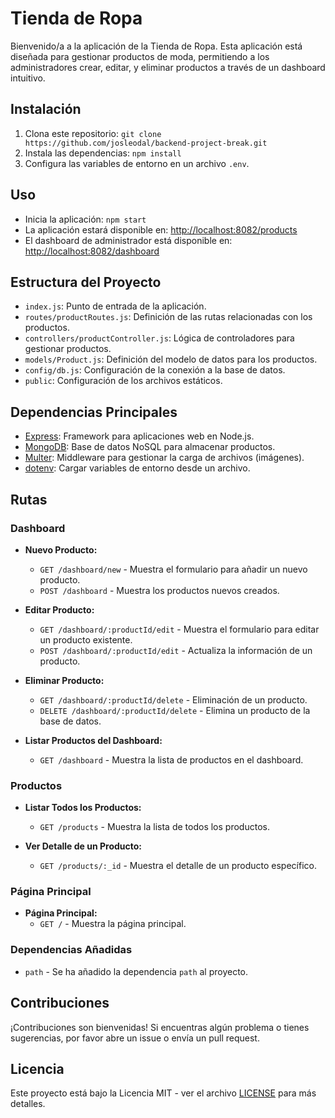 # Tienda de Ropa

Bienvenido/a a la aplicación de la Tienda de Ropa. Esta aplicación está diseñada para gestionar productos de moda, permitiendo a los administradores crear, editar, y eliminar productos a través de un dashboard intuitivo.

## Instalación

1. Clona este repositorio: `git clone https://github.com/josleodal/backend-project-break.git`
2. Instala las dependencias: `npm install`
3. Configura las variables de entorno en un archivo `.env`.

## Uso

- Inicia la aplicación: `npm start`
- La aplicación estará disponible en: [http://localhost:8082/products](http://localhost:8082/products)
- El dashboard de administrador está disponible en: [http://localhost:8082/dashboard](http://localhost:8082/dashboard)

## Estructura del Proyecto

- `index.js`: Punto de entrada de la aplicación.
- `routes/productRoutes.js`: Definición de las rutas relacionadas con los productos.
- `controllers/productController.js`: Lógica de controladores para gestionar productos.
- `models/Product.js`: Definición del modelo de datos para los productos.
- `config/db.js`: Configuración de la conexión a la base de datos.
-  `public`: Configuración de los archivos estáticos.

## Dependencias Principales

- [Express](https://expressjs.com/): Framework para aplicaciones web en Node.js.
- [MongoDB](https://www.mongodb.com/): Base de datos NoSQL para almacenar productos.
- [Multer](https://www.npmjs.com/package/multer): Middleware para gestionar la carga de archivos (imágenes).
- [dotenv](https://www.npmjs.com/package/dotenv): Cargar variables de entorno desde un archivo.


## Rutas

### Dashboard

- **Nuevo Producto:**
  - `GET /dashboard/new` - Muestra el formulario para añadir un nuevo producto.
  - `POST /dashboard` - Muestra los productos nuevos creados.

- **Editar Producto:**
  - `GET /dashboard/:productId/edit` - Muestra el formulario para editar un producto existente.
  - `POST /dashboard/:productId/edit` - Actualiza la información de un producto.

- **Eliminar Producto:**
  - `GET /dashboard/:productId/delete` - Eliminación de un producto.
  - `DELETE /dashboard/:productId/delete` - Elimina un producto de la base de datos.

- **Listar Productos del Dashboard:**
  - `GET /dashboard` - Muestra la lista de productos en el dashboard.

### Productos

- **Listar Todos los Productos:**
  - `GET /products` - Muestra la lista de todos los productos.

- **Ver Detalle de un Producto:**
  - `GET /products/:_id` - Muestra el detalle de un producto específico.

### Página Principal

- **Página Principal:**
  - `GET /` - Muestra la página principal.

### Dependencias Añadidas

- `path` - Se ha añadido la dependencia `path` al proyecto.

## Contribuciones

¡Contribuciones son bienvenidas! Si encuentras algún problema o tienes sugerencias, por favor abre un issue o envía un pull request.

## Licencia

Este proyecto está bajo la Licencia MIT - ver el archivo [LICENSE](LICENSE) para más detalles.

